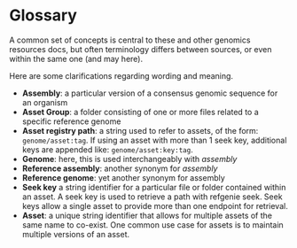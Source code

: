# Glossary

A common set of concepts is central to these and other genomics resources docs,
but often terminology differs between sources, or even within the same one (and may here).

Here are some clarifications regarding wording and meaning.

- **Assembly**: a particular version of a consensus genomic sequence for an organism
- **Asset Group**: a folder consisting of one or more files related to a specific reference genome
- **Asset registry path**: a string used to refer to assets, of the form: `genome/asset:tag`. If using an asset with more than 1 seek key, additional keys are appended like: `genome/asset:key:tag`.
- **Genome**: here, this is used interchangeably with *assembly*
- **Reference assembly**: another synonym for *assembly*
- **Reference genome**: yet another synonym for assembly
- **Seek key** a string identifier for a particular file or folder contained within an asset. A seek key is used to retrieve a path with refgenie seek. Seek keys allow a single asset to provide more than one endpoint for retrieval.
- **Asset**: a unique string identifier that allows for multiple assets of the same name to co-exist. One common use case for assets is to maintain multiple versions of an asset.
